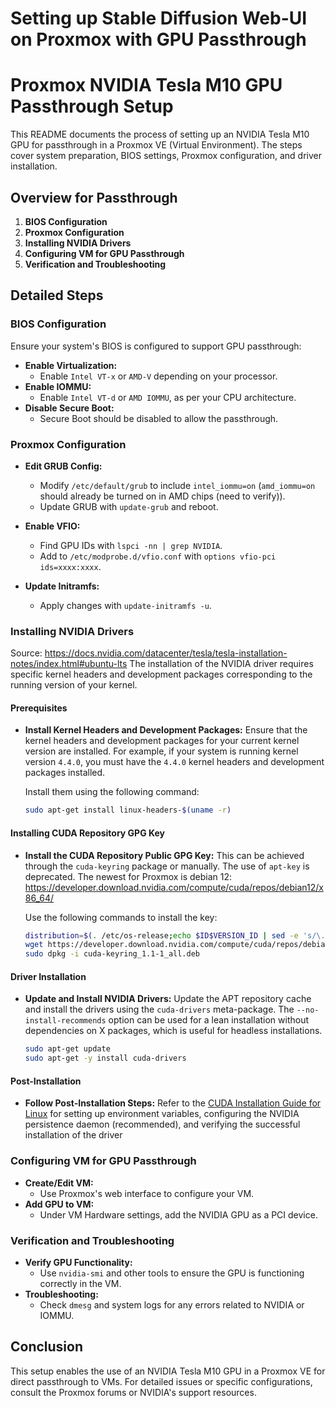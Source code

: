 
# Setting up Stable Diffusion Web-UI on Proxmox with GPU Passthrough

# Proxmox NVIDIA Tesla M10 GPU Passthrough Setup

This README documents the process of setting up an NVIDIA Tesla M10 GPU for passthrough in a Proxmox VE (Virtual Environment). The steps cover system preparation, BIOS settings, Proxmox configuration, and driver installation.

## Overview for Passthrough

1. **BIOS Configuration**
2. **Proxmox Configuration**
3. **Installing NVIDIA Drivers**
4. **Configuring VM for GPU Passthrough**
5. **Verification and Troubleshooting**

## Detailed Steps

### BIOS Configuration

Ensure your system's BIOS is configured to support GPU passthrough:

- **Enable Virtualization:**
  - Enable `Intel VT-x` or `AMD-V` depending on your processor.
- **Enable IOMMU:**
  - Enable `Intel VT-d` or `AMD IOMMU`, as per your CPU architecture.
- **Disable Secure Boot:**
  - Secure Boot should be disabled to allow the passthrough.

### Proxmox Configuration

- **Edit GRUB Config:**
  - Modify `/etc/default/grub` to include `intel_iommu=on` (`amd_iommu=on` should already be turned on in AMD chips (need to verify)).
  - Update GRUB with `update-grub` and reboot.

- **Enable VFIO:**
  - Find GPU IDs with `lspci -nn | grep NVIDIA`.
  - Add to `/etc/modprobe.d/vfio.conf` with `options vfio-pci ids=xxxx:xxxx`.

- **Update Initramfs:**
  - Apply changes with `update-initramfs -u`.

### Installing NVIDIA Drivers

Source: https://docs.nvidia.com/datacenter/tesla/tesla-installation-notes/index.html#ubuntu-lts
The installation of the NVIDIA driver requires specific kernel headers and development packages corresponding to the running version of your kernel.

#### Prerequisites

- **Install Kernel Headers and Development Packages:**
  Ensure that the kernel headers and development packages for your current kernel version are installed. For example, if your system is running kernel version `4.4.0`, you must have the `4.4.0` kernel headers and development packages installed.

  Install them using the following command:
  ```bash
  sudo apt-get install linux-headers-$(uname -r)
  ```
 #### Installing CUDA Repository GPG Key

- **Install the CUDA Repository Public GPG Key:**
  This can be achieved through the `cuda-keyring` package or manually. The use of `apt-key` is deprecated.
  The newest for Proxmox is debian 12: https://developer.download.nvidia.com/compute/cuda/repos/debian12/x86_64/

  Use the following commands to install the key:
  ```bash
  distribution=$(. /etc/os-release;echo $ID$VERSION_ID | sed -e 's/\.//g')
  wget https://developer.download.nvidia.com/compute/cuda/repos/debian12/x86_64/cuda-keyring_1.1-1_all.deb
  sudo dpkg -i cuda-keyring_1.1-1_all.deb
  ```

#### Driver Installation

- **Update and Install NVIDIA Drivers:**
  Update the APT repository cache and install the drivers using the `cuda-drivers` meta-package. The `--no-install-recommends` option can be used for a lean installation without dependencies on X packages, which is useful for headless installations.

  ```bash
  sudo apt-get update
  sudo apt-get -y install cuda-drivers
  ```

#### Post-Installation

- **Follow Post-Installation Steps:**
  Refer to the [CUDA Installation Guide for Linux](https://developer.nvidia.com/cuda-toolkit) for setting up environment variables, configuring the NVIDIA persistence daemon (recommended), and verifying the successful installation of the driver  


### Configuring VM for GPU Passthrough

- **Create/Edit VM:**
  - Use Proxmox's web interface to configure your VM.
- **Add GPU to VM:**
  - Under VM Hardware settings, add the NVIDIA GPU as a PCI device.

### Verification and Troubleshooting

- **Verify GPU Functionality:**
  - Use `nvidia-smi` and other tools to ensure the GPU is functioning correctly in the VM.
- **Troubleshooting:**
  - Check `dmesg` and system logs for any errors related to NVIDIA or IOMMU.

## Conclusion

This setup enables the use of an NVIDIA Tesla M10 GPU in a Proxmox VE for direct passthrough to VMs. For detailed issues or specific configurations, consult the Proxmox forums or NVIDIA's support resources.

